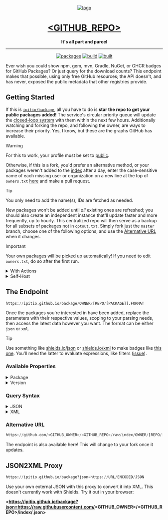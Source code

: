 <div align="center">

[![logo](src/img/logo-b.webp)](https://github.com/<GITHUB_OWNER>/<GITHUB_REPO>)

# [<GITHUB_REPO>](https://github.com/<GITHUB_OWNER>/<GITHUB_REPO>)

**It's all part and parcel**

---

[![packages](https://img.shields.io/badge/dynamic/json?url=https%3A%2F%2Fgithub.com%2F<GITHUB_OWNER>%2F<GITHUB_REPO>%2Fraw%2Findex%2F.json&query=%24.packages&logo=github&logoColor=959da5&label=packages&labelColor=333a41&color=grey)](https://github.com/<GITHUB_OWNER>/<GITHUB_REPO>/tree/index) [![build](https://github.com/<GITHUB_OWNER>/<GITHUB_REPO>/actions/workflows/publish.yml/badge.svg)](https://github.com/<GITHUB_OWNER>/<GITHUB_REPO>/pkgs/container/<GITHUB_REPO>) [![built](https://img.shields.io/badge/dynamic/json?url=https%3A%2F%2Fgithub.com%2F<GITHUB_OWNER>%2F<GITHUB_REPO>%2Fraw%2Findex%2F.json&query=%24.date&logo=github&logoColor=959da5&label=built&labelColor=333a41&color=purple)](https://github.com/<GITHUB_OWNER>/<GITHUB_REPO>/releases/latest)

</div>

Ever wish you could show npm, gem, mvn, Gradle, NuGet, or GHCR badges for GitHub Packages? Or just query for the download counts? This endpoint makes that possible, using only free GitHub resources; the API doesn't, and has never, exposed the public metadata that other registries provide.

## Getting Started

If this is [`ipitio/backage`](https://github.com/ipitio/backage), all you have to do is **star the repo to get your public packages added!** The service's circular priority queue will update the [closed-loop system](https://github.com/<GITHUB_OWNER>/<GITHUB_REPO>/releases/latest) with them within the next few hours. Additionally watching and forking the repo, and following the owner, are ways to increase their priority. Yes, I know, but these are the graphs GitHub has available.

> [!WARNING]
> For this to work, your profile must be set to [public](https://github.com/ipitio/backage/issues/34#issuecomment-2968850773).

Otherwise, if this is a fork, you'd prefer an alternative method, or your packages weren't added to the [index](https://github.com/<GITHUB_OWNER>/<GITHUB_REPO>/tree/index) after a day, enter the case-sensitive name of each missing user or organization on a new line at the top of `owners.txt` [here](https://github.com/<GITHUB_OWNER>/<GITHUB_REPO>/edit/master/owners.txt) and make a pull request.

> [!TIP]
> You only need to add the name(s), IDs are fetched as needed.

New packages won't be added until *all* existing ones are refreshed; you should also create an independent instance that'll update faster and more frequently, up to hourly. This centralized repo will then serve as a backup for all subsets of packages not in `optout.txt`. Simply fork just the `master` branch, choose one of the following options, and use the [Alternative URL](#alternative-url) when it changes.

> [!IMPORTANT]
> Your own packages will be picked up automatically! If you need to edit `owners.txt`, do so after the first run.

<details>
<summary>With Actions</summary>

1. Enable Actions from its tab
2. Enable all disabled workflows

> [!CAUTION]
> This will use a lot of minutes!

</details>

<details>
<summary>Self-Host</summary>

This is an example for `systemd`; adapt it to your needs. `-d -1` will run the script indefinitely -- see the top of `bkg.sh` for more details about the options. When passed to `update.sh`, as below, they must come last.

```bash
echo "[Unit]
Description=Run Backage
After=network.target
StartLimitIntervalSec=0

[Service]
Type=simple
Restart=always
RestartSec=5
ExecStart=/usr/bin/sh -c '       \
  GITHUB_TOKEN=<your PAT>       ;\
  GITHUB_OWNER=<your username>  ;\
  GITHUB_REPO=<GITHUB_REPO>     ;\
  GITHUB_BRANCH=<GITHUB_BRANCH> ;\
  docker run -v \$\${PWD}:/app --env-file <(env | grep GITHUB) ghcr.io/<GITHUB_OWNER>/<GITHUB_REPO>:<GITHUB_BRANCH> bash src/test/update.sh <GITHUB_REPO> -m 0 -d -1'

[Install]
WantedBy=multi-user.target
" | sudo tee /etc/systemd/system/bkg.service
sudo systemctl daemon-reload
sudo systemctl enable --now bkg
```

> [!TIP]
> The token is optional if you're already logged in with `gh`.

</details>

## The Endpoint

```py
https://ipitio.github.io/backage/OWNER/[REPO/[PACKAGE]].FORMAT
```

Once the packages you're interested in have been added, replace the parameters with their respective values, scoping to your parsing needs, then access the latest data however you want. The format can be either `json` or `xml`.

> [!TIP]
> Use something like [shields.io/json](https://shields.io/badges/dynamic-json-badge) or [shields.io/xml](https://shields.io/badges/dynamic-xml-badge) to make badges like [this one](https://github.com/badges/shields/issues/5594#issuecomment-2157626147). You'll need the latter to evaluate expressions, like filters ([issue](https://github.com/ipitio/backage/issues/23)).

### Available Properties

<details>

<summary>Package</summary>

|       Property        |     Type     | Description                                             |
| :-------------------: | :----------: | ------------------------------------------------------- |
|      `owner_id`       |    number    | The ID of the owner                                     |
|     `owner_type`      |    string    | The type of owner (e.g. `users`)                        |
|    `package_type`     |    string    | The type of package (e.g. `container`)                  |
|        `owner`        |    string    | The owner of the package                                |
|        `repo`         |    string    | The repository of the package                           |
|       `package`       |    string    | The package name                                        |
|        `date`         |    string    | The most recent date the package was refreshed          |
|        `size`         |    string    | Formatted size of the latest version                    |
|      `versions`       |    string    | Formatted count of all versions recently tracked        |
|       `tagged`        |    string    | Formatted count of all tagged versions recently tracked |
|     `owner_rank`      |    string    | Formatted rank by downloads within the owner            |
|      `repo_rank`      |    string    | Formatted rank by downloads within the repository       |
|      `downloads`      |    string    | Formatted count of all downloads                        |
|   `downloads_month`   |    string    | Formatted count of all downloads in the last month      |
|   `downloads_week`    |    string    | Formatted count of all downloads in the last week       |
|    `downloads_day`    |    string    | Formatted count of all downloads in the last day        |
|      `raw_size`       |    number    | Size of the latest version, in bytes                    |
|    `raw_versions`     |    number    | Count of versions ever tracked                          |
|     `raw_tagged`      |    number    | Count of tagged versions ever tracked                   |
|   `raw_owner_rank`    |    number    | Rank by downloads within the owner                      |
|    `raw_repo_rank`    |    number    | Rank by downloads within the repository                 |
|    `raw_downloads`    |    number    | Count of all downloads                                  |
| `raw_downloads_month` |    number    | Count of all downloads in the last month                |
| `raw_downloads_week`  |    number    | Count of all downloads in the last week                 |
|  `raw_downloads_day`  |    number    | Count of all downloads in the last day                  |
|       `version`       | object array | The versions of the package (see below)                 |

</details>

<details>

<summary>Version</summary>

|       Property        |     Type     | Description                                    |
| :-------------------: | :----------: | ---------------------------------------------- |
|         `id`          |    number    | The ID of the version                          |
|        `name`         |    string    | The version name                               |
|        `date`         |    string    | The most recent date the version was refreshed |
|       `newest`        |   boolean    | Whether the version is the newest              |
|       `latest`        |   boolean    | Whether the version is the newest tagged       |
|        `size`         |    string    | Formatted size of the version                  |
|      `downloads`      |    string    | Formatted count of downloads                   |
|   `downloads_month`   |    string    | Formatted count of downloads in the last month |
|   `downloads_week`    |    string    | Formatted count of downloads in the last week  |
|    `downloads_day`    |    string    | Formatted number of downloads in the last day  |
|      `raw_size`       |    number    | Size of the version, in bytes                  |
|    `raw_downloads`    |    number    | Count of downloads                             |
| `raw_downloads_month` |    number    | Count of downloads in the last month           |
| `raw_downloads_week`  |    number    | Count of downloads in the last week            |
|  `raw_downloads_day`  |    number    | Count of downloads in the last day             |
|        `tags`         | string array | The tags of the version                        |

</details>

### Query Syntax

<details>

<summary>JSON</summary>

You can query a package for its properties, like size or version:

```js
$.PROPERTY
```

```js
$.size
```

Versions may be filtered in and tags out:

```js
$.version[FILTER].PROPERTY
```

```js
$.version[?(@.latest)].tags[?(@!="latest")]
```

As can packages in `owner[/repo]/.json` files:

```js
$.[FILTER].PROPERTY
```

</details>

<details>

<summary>XML</summary>

You can query a package for its properties, like size or version:

```py
/xml/PROPERTY
```

```py
/xml/size
```

Versions can be filtered in and tags out:

```py
/xml/version[FILTER]/PROPERTY
```

```py
/xml/version[./latest[.="true"]]/tags[.!="latest"]
```

As can packages in `owner[/repo]/.xml` files:

```py
/xml/package[FILTER]/PROPERTY
```

</details>

### Alternative URL

```py
https://github.com/<GITHUB_OWNER>/<GITHUB_REPO>/raw/index/OWNER/[REPO/[PACKAGE]].FORMAT
```

The endpoint is also available here! This will change to your fork once it updates.

## JSON2XML Proxy

```py
https://ipitio.github.io/backage?json=https://URL/ENCODED/JSON
```

Use your own external JSON with this proxy to convert it into XML. This doesn't currently work with Shields. Try it out in your browser:

**<https://ipitio.github.io/backage?json=https://raw.githubusercontent.com/<GITHUB_OWNER>/<GITHUB_REPO>/index/.json>**
